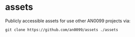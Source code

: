 # assets
Publicly accessible assets for use other AN0099 projects via: 
```
git clone https://github.com/an0099/assets ./assets
```
